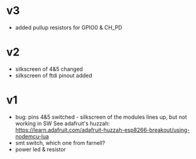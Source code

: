 # v3

* added pullup resistors for GPIO0 & CH_PD

# v2

* silkscreen of 4&5 changed
* silkscreen of ftdi pinout added

# v1

* bug: pins 4&5 switched - silkscreen of the modules lines up, but not working in SW
See adafruit's huzzah: https://learn.adafruit.com/adafruit-huzzah-esp8266-breakout/using-nodemcu-lua
* smt switch, which one from farnell?
* power led & resistor
